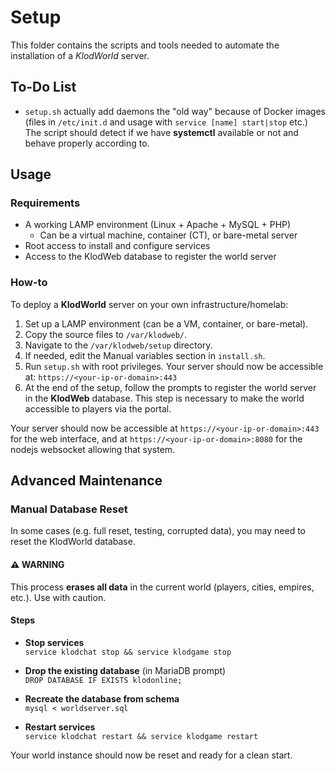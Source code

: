 # Setup

This folder contains the scripts and tools needed to automate the installation of a _KlodWorld_ server.

## To-Do List

  - `setup.sh` actually add daemons the "old way" because of Docker images (files in `/etc/init.d` and usage with `service [name] start|stop` etc.) The script should detect if we have **systemctl** available or not and behave properly according to.

## Usage

### Requirements

- A working LAMP environment (Linux + Apache + MySQL + PHP)
  - Can be a virtual machine, container (CT), or bare-metal server
- Root access to install and configure services
- Access to the KlodWeb database to register the world server

### How-to

To deploy a **KlodWorld** server on your own infrastructure/homelab:
1. Set up a LAMP environment (can be a VM, container, or bare-metal).
2. Copy the source files to `/var/klodweb/`.
3. Navigate to the `/var/klodweb/setup` directory.
4. If needed, edit the Manual variables section in `install.sh`.
5. Run `setup.sh` with root privileges.
Your server should now be accessible at: `https://<your-ip-or-domain>:443`
6. At the end of the setup, follow the prompts to register the world server in the **KlodWeb** database. This step is necessary to make the world accessible to players via the portal.

Your server should now be accessible at `https://<your-ip-or-domain>:443` for the web interface, and at `https://<your-ip-or-domain>:8080` for the nodejs websocket allowing that system. 

## Advanced Maintenance

### Manual Database Reset

In some cases (e.g. full reset, testing, corrupted data), you may need to reset the KlodWorld database.

#### ⚠️ WARNING

This process **erases all data** in the current world (players, cities, empires, etc.). Use with caution.

#### Steps

- **Stop services**  
  `service klodchat stop && service klodgame stop`

- **Drop the existing database** (in MariaDB prompt)  
  `DROP DATABASE IF EXISTS klodonline;`

- **Recreate the database from schema**  
  `mysql < worldserver.sql`

- **Restart services**  
  `service klodchat restart && service klodgame restart`

Your world instance should now be reset and ready for a clean start.
